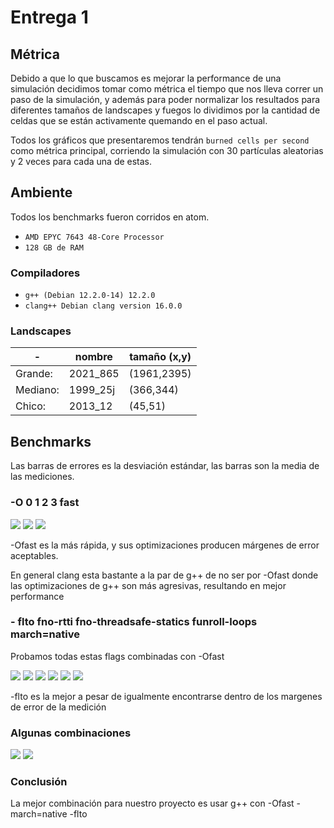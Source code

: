 # Entrega 1

## Métrica

Debido a que lo que buscamos es mejorar la performance de una simulación decidimos tomar como métrica el tiempo que nos lleva correr un paso de la simulación, y además para poder normalizar los resultados para diferentes tamaños de landscapes y fuegos lo dividimos por la cantidad de celdas que se están activamente quemando en el paso actual.

Todos los gráficos que presentaremos tendrán `burned cells per second` como métrica principal, corriendo la simulación con 30 partículas aleatorias y 2 veces para cada una de estas.

## Ambiente

Todos los benchmarks fueron corridos en atom.

* `AMD EPYC 7643 48-Core Processor`
* `128 GB de RAM`

### Compiladores

* `g++ (Debian 12.2.0-14) 12.2.0`
* `clang++ Debian clang version 16.0.0`

### Landscapes

| -        | nombre   | tamaño (x,y) |
| -------- | -------- | ------------ |
| Grande:  | 2021_865 | (1961,2395)  |
| Mediano: | 1999_25j | (366,344)    |
| Chico:   | 2013_12  | (45,51)      |

## Benchmarks

Las barras de errores es la desviación estándar, las barras son la media de las mediciones.

### -O 0 1 2 3 fast

<img src="https://drive.google.com/uc?id=1hV0CM_-jO92bBlygKUHFneIFvAfA-d0_">

<img src="https://drive.google.com/uc?id=10CuOCW86WXEmeEELj4eMA9VQ16nN6zVL">

<img src="https://drive.google.com/uc?id=1SXoIipC21efhGkvNvg__DuMBnOv-V-5D">

-Ofast es la más rápida, y sus optimizaciones producen márgenes de error aceptables.

En general clang esta bastante a la par de g++ de no ser por -Ofast donde las optimizaciones de g++ son más agresivas, resultando en mejor performance

### - flto fno-rtti fno-threadsafe-statics funroll-loops march=native

Probamos todas estas flags combinadas con -Ofast

<img src="https://drive.google.com/uc?id=1YCE9wZDK1P1XYXNrJvSnaNEkZQxeilyr">

<img src="https://drive.google.com/uc?id=170c6y9FQtSCF6T6-KeUj4LLN-an0fw_1">

<img src="https://drive.google.com/uc?id=18yJDD3t_YNy_CRs6v-zH3cNGbLgkr0v0">

<img src="https://drive.google.com/uc?id=1b3mI9ASNR5-_N-t2UE5zUvbHdcAXm5F7">

<img src="https://drive.google.com/uc?id=1JvB7Z9fiFFVxc2OL91QO7mjUpSSPTORH">

<img src="https://drive.google.com/uc?id=1z1cYxuGaDF6eUp8BLuE1q_Vd_RmgcorE">

-flto es la mejor a pesar de igualmente encontrarse dentro de los margenes de error de la medición

### Algunas combinaciones

<img src="https://drive.google.com/uc?id=18yJDD3t_YNy_CRs6v-zH3cNGbLgkr0v0">

<img src="https://drive.google.com/uc?id=1fQPkXEA0uYQ95H3OlVCxcJ9LrYDCM4ly">

### Conclusión

La mejor combinación para nuestro proyecto es usar g++ con -Ofast -march=native -flto


